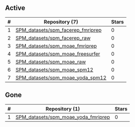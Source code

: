 ## Active
| # | Repository (7) | Stars |
| --- | --- | --- |
| 1 | [SPM_datasets/spm_facerep_fmriprep](https://gin.g-node.org/SPM_datasets/spm_facerep_fmriprep) | 0 |
| 2 | [SPM_datasets/spm_facerep_raw](https://gin.g-node.org/SPM_datasets/spm_facerep_raw) | 0 |
| 3 | [SPM_datasets/spm_moae_fmriprep](https://gin.g-node.org/SPM_datasets/spm_moae_fmriprep) | 0 |
| 4 | [SPM_datasets/spm_moae_freesurfer](https://gin.g-node.org/SPM_datasets/spm_moae_freesurfer) | 0 |
| 5 | [SPM_datasets/spm_moae_raw](https://gin.g-node.org/SPM_datasets/spm_moae_raw) | 0 |
| 6 | [SPM_datasets/spm_moae_spm12](https://gin.g-node.org/SPM_datasets/spm_moae_spm12) | 0 |
| 7 | [SPM_datasets/spm_moae_yoda_spm12](https://gin.g-node.org/SPM_datasets/spm_moae_yoda_spm12) | 0 |

## Gone
| # | Repository (1) | Stars |
| --- | --- | --- |
| 1 | [SPM_datasets/spm_moae_yoda_fmriprep](https://gin.g-node.org/SPM_datasets/spm_moae_yoda_fmriprep) | 0 |
